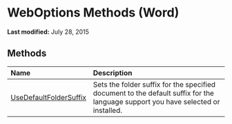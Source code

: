 
# WebOptions Methods (Word)

 **Last modified:** July 28, 2015


## Methods



|**Name**|**Description**|
|:-----|:-----|
| [UseDefaultFolderSuffix](f31703d4-0020-ec34-bc70-a737e978c666.md)|Sets the folder suffix for the specified document to the default suffix for the language support you have selected or installed.|
